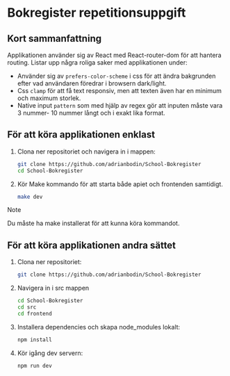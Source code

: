 # Bokregister repetitionsuppgift

## Kort sammanfattning


Applikationen använder sig av React med React-router-dom för att hantera routing. Listar upp några roliga saker med
applikationen under:

- Använder sig av `prefers-color-scheme` i css för att ändra bakgrunden efter vad användaren föredrar i browsern dark/light.
- Css `clamp` för att få text responsiv, men att texten även har en minimum och maximum storlek.
- Native input `pattern` som med hjälp av regex gör att inputen måste vara 3 nummer- 10 nummer långt och i exakt lika format.

## För att köra applikationen enklast

1. Clona ner repositoriet och navigera in i mappen: 
    ```bash
    git clone https://github.com/adrianbodin/School-Bokregister
    cd School-Bokregister
    ```
2. Kör Make kommando för att starta både apiet och frontenden samtidigt.
    ```bash
    make dev
    ```
> [!NOTE]
> Du måste ha make installerat för att kunna köra kommandot.


## För att köra applikationen andra sättet

1. Clona ner repositoriet: 
    ```bash
    git clone https://github.com/adrianbodin/School-Bokregister
    ```

2. Navigera in i src mappen
    ```bash
    cd School-Bokregister
    cd src
    cd frontend
    ```

3. Installera dependencies och skapa node_modules lokalt:
    ```bash
    npm install
    ```

4. Kör igång dev servern:
    ```bash
    npm run dev
    ```
